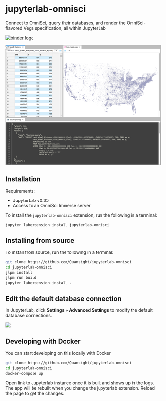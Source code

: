 # jupyterlab-omnisci

Connect to OmniSci, query their databases, and render the OmniSci-flavored Vega specification,
all within JupyterLab


[![binder logo](https://beta.mybinder.org/badge.svg)](https://mybinder.org/v2/gh/Quansight/jupyterlab-omnisci/33610432eefa8392e1f4a9c505aa01a368eb9be8?urlpath=lab/tree/notebooks/4.%20Extract%20Use%20Cases%20-%20VL%20examples.ipynb)

![example](./screenshot.png)


## Installation

Requirements:

- JupyterLab v0.35
- Access to an OmniSci Immerse server

To install the `jupyterlab-omnisci` extension, run the following in a terminal:

```bash
jupyter labextension install jupyterlab-omnisci
```

## Installing from source

To install from source, run the following in a terminal:

```bash
git clone https://github.com/Quansight/jupyterlab-omnisci
cd jupyterlab-omnisci
jlpm install
jlpm run build
jupyter labextension install .
```

## Edit the default database connection

In JupyterLab, click **Settings > Advanced Settings** to modify the default database connections.

![](https://user-images.githubusercontent.com/4236275/39148358-1cd0ccb0-470a-11e8-9561-8b1e65b8b906.png)

## Developing with Docker

You can start developing on this locally with Docker

```bash
git clone https://github.com/Quansight/jupyterlab-omnisci
cd jupyterlab-omnisci
docker-compose up
```

Open link to Jupyterlab instance once it is built and shows up in the logs.
The app will be rebuilt when you change the jupyterlab extension. Reload
the page to get the changes.
